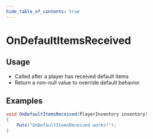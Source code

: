```yaml
---
hide_table_of_contents: true
---
```


# OnDefaultItemsReceived

## Usage

* Called after a player has received default items
* Return a non-null value to override default behavior

## Examples

```csharp title=""
void OnDefaultItemsReceived(PlayerInventory inventory)
{
    Puts("OnDefaultItemsReceived works!");
}
```
